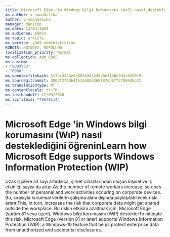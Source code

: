 ```yaml
---
title: Microsoft Edge 'in Windows bilgi korumasını (WıP) nasıl desteklediğini öğrenin
ms.author: v-smandalika
author: v-smandalika
manager: dansimp
ms.date: 12/03/2020
ms.audience: Admin
ms.topic: article
ms.service: o365-administration
ROBOTS: NOINDEX, NOFOLLOW
localization_priority: Normal
ms.collection: Adm_O365
ms.custom:
- "9003933"
- "6988"
ms.openlocfilehash: 51fec3423e938045d2324528e7130e933c6269f9
ms.sourcegitcommit: 3802f2f4db4f53a408a360187db67f2296448c21
ms.translationtype: MT
ms.contentlocale: tr-TR
ms.lasthandoff: 12/09/2020
ms.locfileid: "49679114"
---
```

# <a name="learn-how-microsoft-edge-supports-windows-information-protection-wip"></a><span data-ttu-id="af779-102">Microsoft Edge 'in Windows bilgi korumasını (WıP) nasıl desteklediğini öğrenin</span><span class="sxs-lookup"><span data-stu-id="af779-102">Learn how Microsoft Edge supports Windows Information Protection (WIP)</span></span>

<span data-ttu-id="af779-103">Uzak işçilere ait sayı artırdıkça, şirket cihazlarından oluşan kişisel ve iş etkinliği sayısı da artar.</span><span class="sxs-lookup"><span data-stu-id="af779-103">As the number of remote workers increase, so does the number of personal and work activities occuring on corporate devices.</span></span> <span data-ttu-id="af779-104">Bu, sırasıyla kurumsal verilerin çalışma alanı dışında paylaşılabilecek riski artırır.</span><span class="sxs-lookup"><span data-stu-id="af779-104">This, in turn, increases the risk that corporate data might get shared outside the workplace.</span></span> <span data-ttu-id="af779-105">Bu riskin etkisini azaltmak için, Microsoft Edge (sürüm 81 veya üzeri), Windows bilgi korumasını (WıP) destekler</span><span class="sxs-lookup"><span data-stu-id="af779-105">To mitigate this risk, Microsoft Edge (version 81 or later) supports Windows Information Protection (WIP): a Windows-10 feature that helps protect enterprise data from unauthorized and accidental disclosures.</span></span>
